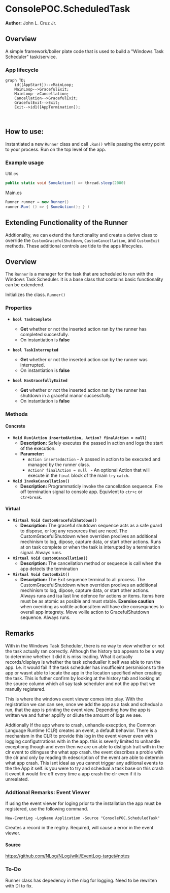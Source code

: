 # ConsolePOC.ScheduledTask  
**Author:** John L. Cruz Jr.

## Overview

A simple framework/boiler plate code that is used to build a "Windows Task Scheduler" task/service.


### App lifecycle
```mermaid
graph TD;
    id([AppStart])-->MainLoop;
    MainLoop-->GracefulExit;
    MainLoop-->Cancellation;
    Cancellation-->GracefulExit;
    GracefulExit-->Exit;
    Exit-->id1([AppTermination]);

    
```


## How to use:

Instantiated a new `Runner` class and call `.Run()` while passing the entry point to your process. Run on the top level of the app.


### Example usage
Util.cs
```csharp
public static void SomeAction() => thread.sleep(2000)
```
Main.cs
```csharp
Runner runner = new Runner()
runner.Run( () => { SomeAction(); } )
```

## Extending Functionality of the Runner

Addtionality, we can extend the functionality and create a derive class to override the `CustomGracefulShutdown`, `CustomCancellation`, and `CustomExit` methods. These additional controls are tide to the apps lifecycles.

## Overview
The `Runner` is a manager for the task that are scheduled to run with the Windows Task Scheduler. It is a base class that contains basic functionality can be extendend.

Initializes the class.
`Runner()`

### Properties

- **`bool TaskComplete`**
  - **Get** whether or not the inserted action ran by the runner has completed succesfully.
  - On instantiation is **false**

- **`bool TaskInterrupted`**
  - **Get** whether or not the inserted action ran by the runner was interrupted.
  - On instantiation is **false**

- **`bool HasGracefullyExited`**
  - **Get** whether or not the inserted action ran by the runner has shutdown in a graceful manor successfully.
  - On instantiation is **false**
	
### Methods

#### Concrete
- **`Void Run(Action insertedAction, Action? finalAction = null)`**
    - **Description:** Safely executes the passed in action and logs the start of the execution.
    - **Parameter:** 
      - `Action insertedAction` - A passed in action to be executed and managed by the runner class.
      - `Action? finalAction = null ` - An optional Action that will execute in the ``final`` block of the main `try` `catch`.
- **`Void InvokeCancellation()`**
  - **Description:** Programmaticly invoke the cancellation sequence. Fire off termination signal to console app. Equivlent to `ctr+c` or `ctr+break`.

#### Virtual
- **`Virtual Void CustomGracefulShutdown()`**
    - **Description:** The graceful shutdown sequence acts as a safe guard to dispose, or log any resources that are need. The CustomGracefulShutdown when overriden prodives an additional mechinism to log, dipose, capture data, or start other actions. Runs at on task complete or when the task is interupted by a termination signal. Always runs. 
- **`Virtual Void CustomCancellation()`**
    - **Description:**  The cancellation method or sequence is call when the app detects the termination 
- **`Virtual Void CustomExit()`**
    - **Description:** The Exit sequence terminal to all process. The CustomGracefulShutdown when overriden prodives an additional mechinism to log, dipose, capture data, or start other actions. Always runs and isa last line defence for actions or items. Items here must be as atomic as posible and must stable. **Exersise caution** when overiding as volitile actions/item will have dire consequnces to overall app integrety. Move volile action to GracefulShutdown sequence.  Always runs.


## Remarks

With in the Windows Task Scheduler, there is no way to view whether or not the task actually ran correctly. Although the history tab appears to be a way to determine whether it did it is miss leading. What it actually records/displays is whether the task schedualler it self was able to run the app. I.e. it would fail if the task scheduler has insufficeint persmisions to the app or wasnt able to locate the app in the location specified when creating the task. This is futher confirm by looking at the history tab and looking at the source column which all say task scheduler and not the app that we manully registered.

This is where the windows event viewer comes into play. With the registration we can can see, once we add the app as a task and schedual a run, that the app is printing the event view. Depending how the app is written  we and futher applify or dilute the amount of logs we see.

Addtionally If the app where to crash, unhandle execption, the Common Language Runtime (CLR) creates an event, a default behavior. There is a mechanism in the CLR to provide this log in the event viewer even with logging configutrrations with in the app. this is severly limited to unhandle exceptiong though and even then we are un able to distigish trait with in the clr event to ditinguse the what app crash. the event describes a proble with the clr and only by reading th edescription of the event are able to determin what app crash. This isnt ideal as you cannot trigger any aditional events to the the App it self. is you were to try and schedual a task base on this crash it event it would fire off every time a app crash the clr even if it is unrealated.

### Addtional Remarks: Event Viewer
If using the event viewer for loging prior to the installation the app must be registered, use the following command. 

	New-EventLog -LogName Application -Source "ConsolePOC.ScheduledTask"

Creates a record in the regitry. Required, will cause a error in the event viewer.

#### Source
  https://github.com/NLog/NLog/wiki/EventLog-target#notes

### To-Do
Runner class has depedency in the nlog for logging. Need to be rewriten with DI to fix.
